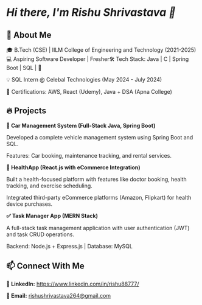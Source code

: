 # **_Hi there, I'm Rishu Shrivastava 👋_**

## **🚀 About Me**

🎓 B.Tech (CSE) | IILM College of Engineering and Technology (2021-2025)💻 Aspiring Software Developer | Fresher🛠 Tech Stack: Java | C | Spring Boot | SQL | 📌 


💡 SQL Intern @ Celebal Technologies (May 2024 - July 2024)

🏅 Certifications: AWS, React (Udemy), Java + DSA (Apna College)

## **🔥 Projects**

**🚗 Car Management System (Full-Stack Java, Spring Boot)**

Developed a complete vehicle management system using Spring Boot and SQL.

Features: Car booking, maintenance tracking, and rental services.

**🏥 HealthApp (React.js with eCommerce Integration)**

Built a health-focused platform with features like doctor booking, health tracking, and exercise scheduling.

Integrated third-party eCommerce platforms (Amazon, Flipkart) for health device purchases.

**✅ Task Manager App (MERN Stack)**

A full-stack task management application with user authentication (JWT) and task CRUD operations.

Backend: Node.js + Express.js | Database: MySQL


## **📫 Connect With Me**

**💼 LinkedIn:** https://www.linkedin.com/in/rishu88777/

**📧 Email:** rishushrivastava264@gmail.com
